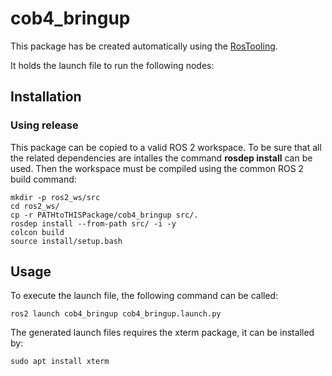 # cob4_bringup

This package has be created automatically using the [RosTooling](https://github.com/ipa320/RosTooling).


It holds the launch file to run the following nodes:


## Installation

### Using release

This package can be copied to a valid ROS 2 workspace. To be sure that all the related dependencies are intalles the command **rosdep install** can be used.
Then the workspace must be compiled using the common ROS 2 build command:

```
mkdir -p ros2_ws/src
cd ros2_ws/
cp -r PATHtoTHISPackage/cob4_bringup src/.
rosdep install --from-path src/ -i -y
colcon build
source install/setup.bash
```



## Usage


To execute the launch file, the following command can be called:

```
ros2 launch cob4_bringup cob4_bringup.launch.py 
```

The generated launch files requires the xterm package, it can be installed by:

```
sudo apt install xterm
```



